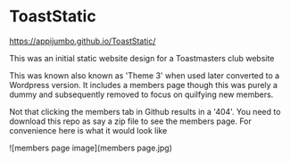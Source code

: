 # ToastStatic
https://appijumbo.github.io/ToastStatic/


This was an initial static website design for a Toastmasters club website

This was known also known as 'Theme 3' when used later converted to a Wordpress version. 
It includes a members page though this was purely a dummy and subsequently removed to focus on quilfying new members.

Not that clicking the members tab in Github results in a '404'. You need to download this repo as say a zip file to see the members page.
For convenience here is what it would look like

![members page image](members page.jpg)
